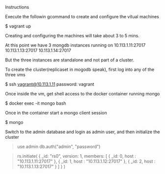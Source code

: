 Instructions

Execute the followin gcommand to create and configure the vitual machines 

$ vagrant up 

Creating and configuring the machines will take about 3 to 5 mins. 

At this point we have 3 mongdb instances running on 
10.113.1.11:27017
10.113.1.13:27017
10.113.1.14:27017

But the three instances are standalone and not part of a cluster.

To create the cluster(replicaset in mogodb speak), first log into any of the three vms

$ ssh vagrant@10.113.1.11
password: vagrant

Once inside the vm, get shell access to the docker container running mongo 

$ docker exec -it mongo bash

Once in the container start a mongo client session 

$ mongo

Switch to the admin database and login as admin user, and then initialize the cluster 

> use admin
> db.auth("admin", "password")

> rs.initiate(
   {
      _id: "rs0",
      version: 1,
      members: [
         { _id: 0, host : "10.113.1.11:27017" },
         { _id: 1, host : "10.113.1.12:27017" },
         { _id: 2, host : "10.113.1.13:27017" }
      ]
   }
)


